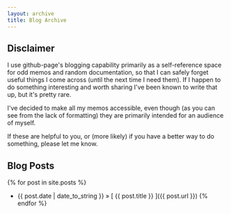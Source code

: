 ```yaml
---
layout: archive
title: Blog Archive
---
```


<!-- use 'archive' layout, which is just a copy of 'page' with
     a different name so this page doesn't appear in the sidebar. -->

## Disclaimer

I use github-page's blogging capability primarily as a self-reference space for odd memos and random documentation, so that I can safely forget useful things I come across (until the next time I need them).
If I happen to do something interesting and worth sharing I've been known to write that up, but it's pretty rare.

I've decided to make all my memos accessible, even though (as you can see from the lack of formatting) they are primarily intended for an audience of myself.

If these are helpful to you, or (more likely) if you have a better way to do something, please let me know.

## Blog Posts

{% for post in site.posts %}
  * {{ post.date | date_to_string }} &raquo; [ {{ post.title }} ]({{ post.url }})
{% endfor %}
